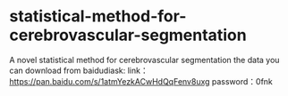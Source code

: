 # statistical-method-for-cerebrovascular-segmentation
A novel statistical method for cerebrovascular segmentation
the data you can download from baidudiask:
link：https://pan.baidu.com/s/1atmYezkACwHdQqFenv8uxg 
password：0fnk 
